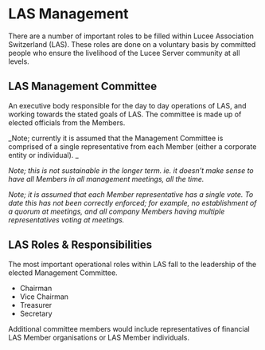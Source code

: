 # LAS Management

There are a number of important roles to be filled within Lucee Association Switzerland (LAS). These roles are done on a voluntary basis by committed people who ensure the livelihood of the Lucee Server community at all levels.



## LAS Management Committee

An executive body responsible for the day to day operations of LAS, and working towards the stated goals of LAS.  The committee is made up of elected officials from the Members.

_Note; currently it is assumed that the Management Committee is comprised of a single representative from each Member (either a corporate entity or individual). _

_Note; this is not sustainable in the longer term. ie. it doesn’t make sense to have all Members in all management meetings, all the time._

_Note; it is assumed that each Member representative has a single vote. To date this has not been correctly enforced; for example, no establishment of a quorum at meetings, and all company Members having multiple representatives voting at meetings._

## LAS Roles & Responsibilities 

The most important operational roles within LAS fall to the leadership of the elected Management Committee.

- Chairman
- Vice Chairman
- Treasurer
- Secretary

Additional committee members would include representatives of financial LAS Member organisations or LAS Member individuals.





